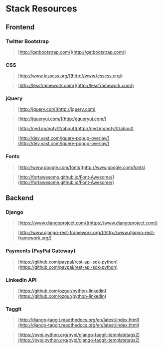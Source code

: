 Stack Resources
===============

Frontend
--------

### Twitter Bootstrap

> [http://getbootstrap.com/](http://getbootstrap.com/)

### CSS

> [http://www.lesscss.org/](http://www.lesscss.org/)

> [http://lessframework.com/](http://lessframework.com/)

### jQuery

> [http://jquery.com](http://jquery.com)

> [http://jqueryui.com/](http://jqueryui.com/)

> [http://ned.im/noty/#/about](http://ned.im/noty/#/about)

> [http://dev.vast.com/jquery-popup-overlay/](http://dev.vast.com/jquery-popup-overlay/)

### Fonts

> [http://www.google.com/fonts](http://www.google.com/fonts)

> [http://fortawesome.github.io/Font-Awesome/](http://fortawesome.github.io/Font-Awesome/)

Backend
-------

### Django

> [https://www.djangoproject.com/](https://www.djangoproject.com/)

> [http://www.django-rest-framework.org/](http://www.django-rest-framework.org/)

### Payments (PayPal Gateway)

> [https://github.com/paypal/rest-api-sdk-python](https://github.com/paypal/rest-api-sdk-python)

### LinkedIn API

> [https://github.com/ozgur/python-linkedin](https://github.com/ozgur/python-linkedin)

### Taggit

> [http://django-taggit.readthedocs.org/en/latest/index.html](http://django-taggit.readthedocs.org/en/latest/index.html)

> [https://pypi.python.org/pypi/django-taggit-templatetags2](https://pypi.python.org/pypi/django-taggit-templatetags2)
